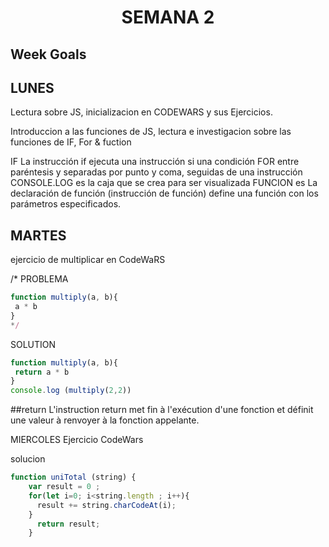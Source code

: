 <h1 align="center">SEMANA 2</h1>

<h2>Week Goals</h2>
<h2>LUNES</h2>

Lectura sobre JS, inicializacion en CODEWARS y sus Ejercicios. 

Introduccion a las funciones de JS, lectura e investigacion sobre las funciones de IF, For & fuction

IF La instrucción if ejecuta una instrucción si una condición 
FOR entre paréntesis y separadas por punto y coma, seguidas de una instrucción
CONSOLE.LOG es la caja que se crea para ser visualizada 
FUNCION es La declaración de función (instrucción de función) define una función con los parámetros especificados.

<h2>MARTES</h2>

ejercicio de multiplicar en CodeWaRS

/* PROBLEMA

```javascript
function multiply(a, b){
 a * b
}
*/
```

SOLUTION 

```javascript
function multiply(a, b){
 return a * b
}
console.log (multiply(2,2))
```


##return
L'instruction return met fin à l'exécution d'une fonction et définit une valeur à renvoyer à la fonction appelante.



MIERCOLES 
Ejercicio CodeWars



solucion 
```javascript
function uniTotal (string) {
    var result = 0 ; 
    for(let i=0; i<string.length ; i++){
      result += string.charCodeAt(i);
    }
      return result;
    }
```






